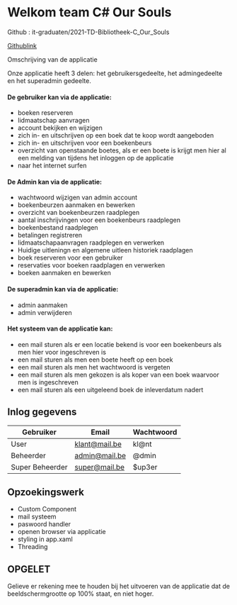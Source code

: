 # Welkom team C# Our Souls

Github : it-graduaten/2021-TD-Bibliotheek-C_Our_Souls

[Githublink](https://github.com/it-graduaten/2021-TD-Bibliotheek-C_Our_Souls "Github link")

Omschrijving van de applicatie

Onze applicatie heeft 3 delen: het gebruikersgedeelte, het admingedeelte en het superadmin gedeelte.

#### De gebruiker kan via de applicatie:
* boeken reserveren
* lidmaatschap aanvragen
* account bekijken en wijzigen
* zich in- en uitschrijven op een boek dat te koop wordt aangeboden
* zich in- en uitschrijven voor een boekenbeurs
* overzicht van openstaande boetes, als er een boete is krijgt men hier al een melding van tijdens het inloggen op de applicatie 
* naar het internet surfen

#### De Admin kan via de applicatie:
* wachtwoord wijzigen van admin account 
* boekenbeurzen aanmaken en bewerken
* overzicht van boekenbeurzen raadplegen
* aantal inschrijvingen voor een boekenbeurs raadplegen
* boekenbestand raadplegen 
* betalingen registreren 
* lidmaatschapaanvragen raadplegen en verwerken
* Huidige uitleningn en algemene uitleen historiek raadplagen
* boek reserveren voor een gebruiker
* reservaties voor boeken raadplagen en verwerken 
* boeken aanmaken en bewerken 

#### De superadmin kan via de applicatie:
* admin aanmaken
* admin verwijderen

#### Het systeem van de applicatie kan:
* een mail sturen als er een locatie bekend is voor een boekenbeurs als men hier voor ingeschreven is
* een mail sturen als men een boete heeft op een boek
* een mail sturen als men het wachtwoord is vergeten 
* een mail sturen als men gekozen is als koper van een boek waarvoor men is ingeschreven 
* een mail sturen als een uitgeleend boek de inleverdatum nadert

## Inlog gegevens
|Gebruiker |Email |Wachtwoord|
|--|--------|----------------|
|User |klant@mail.be |kl@nt|
|Beheerder |admin@mail.be |@dmin|
|Super Beheerder |super@mail.be |$up3er|

## Opzoekingswerk
* Custom Component
* mail systeem
* paswoord handler
* openen browser via applicatie
* styling in app.xaml
* Threading

## OPGELET
Gelieve er rekening mee te houden bij het uitvoeren van de applicatie dat de beeldschermgrootte op 100% staat, en niet hoger.